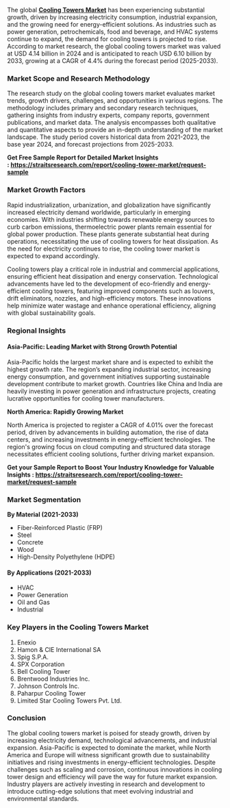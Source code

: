 <p data-pm-slice="1 1 []">The global <strong><a href="https://straitsresearch.com/report/cooling-tower-market">Cooling Towers Market</a></strong> has been experiencing substantial growth, driven by increasing electricity consumption, industrial expansion, and the growing need for energy-efficient solutions. As industries such as power generation, petrochemicals, food and beverage, and HVAC systems continue to expand, the demand for cooling towers is projected to rise. According to market research, the global cooling towers market was valued at USD 4.14 billion in 2024 and is anticipated to reach USD 6.10 billion by 2033, growing at a CAGR of 4.4% during the forecast period (2025-2033).</p>
<h3>Market Scope and Research Methodology</h3>
<p>The research study on the global cooling towers market evaluates market trends, growth drivers, challenges, and opportunities in various regions. The methodology includes primary and secondary research techniques, gathering insights from industry experts, company reports, government publications, and market data. The analysis encompasses both qualitative and quantitative aspects to provide an in-depth understanding of the market landscape. The study period covers historical data from 2021-2023, the base year 2024, and forecast projections from 2025-2033.</p>
<p><strong>Get Free Sample Report for Detailed Market Insights :&nbsp;<a href="https://straitsresearch.com/report/cooling-tower-market/request-sample">https://straitsresearch.com/report/cooling-tower-market/request-sample</a>&nbsp;</strong></p>
<h3>Market Growth Factors</h3>
<p>Rapid industrialization, urbanization, and globalization have significantly increased electricity demand worldwide, particularly in emerging economies. With industries shifting towards renewable energy sources to curb carbon emissions, thermoelectric power plants remain essential for global power production. These plants generate substantial heat during operations, necessitating the use of cooling towers for heat dissipation. As the need for electricity continues to rise, the cooling tower market is expected to expand accordingly.</p>
<p>Cooling towers play a critical role in industrial and commercial applications, ensuring efficient heat dissipation and energy conservation. Technological advancements have led to the development of eco-friendly and energy-efficient cooling towers, featuring improved components such as louvers, drift eliminators, nozzles, and high-efficiency motors. These innovations help minimize water wastage and enhance operational efficiency, aligning with global sustainability goals.</p>
<h3>Regional Insights</h3>
<h4>Asia-Pacific: Leading Market with Strong Growth Potential</h4>
<p>Asia-Pacific holds the largest market share and is expected to exhibit the highest growth rate. The region&rsquo;s expanding industrial sector, increasing energy consumption, and government initiatives supporting sustainable development contribute to market growth. Countries like China and India are heavily investing in power generation and infrastructure projects, creating lucrative opportunities for cooling tower manufacturers.</p>
<p><strong>North America: Rapidly Growing Market</strong></p>
<p>North America is projected to register a CAGR of 4.01% over the forecast period, driven by advancements in building automation, the rise of data centers, and increasing investments in energy-efficient technologies. The region's growing focus on cloud computing and structured data storage necessitates efficient cooling solutions, further driving market expansion.</p>
<p><strong>Get your Sample Report to Boost Your Industry Knowledge for Valuable Insights :&nbsp;<a href="https://straitsresearch.com/report/cooling-tower-market/request-sample">https://straitsresearch.com/report/cooling-tower-market/request-sample</a>&nbsp;</strong></p>
<h3>Market Segmentation</h3>
<div>
<p><strong>By Material (2021-2033)</strong></p>
<ul>
<li>Fiber-Reinforced Plastic (FRP)</li>
<li>Steel</li>
<li>Concrete</li>
<li>Wood</li>
<li>High-Density Polyethylene (HDPE)</li>
</ul>
<h4>By Applications (2021-2033)</h4>
<ul>
<li>HVAC</li>
<li>Power Generation</li>
<li>Oil and Gas</li>
<li>Industrial</li>
</ul>
</div>
<h3>Key Players in the Cooling Towers Market</h3>
<ol>
<li>Enexio</li>
<li>Hamon &amp; CIE International SA</li>
<li>Spig S.P.A.</li>
<li>SPX Corporation</li>
<li>Bell Cooling Tower</li>
<li>Brentwood Industries Inc.</li>
<li>Johnson Controls Inc.</li>
<li>Paharpur Cooling Tower</li>
<li>Limited Star Cooling Towers Pvt. Ltd.</li>
</ol>
<h3>Conclusion</h3>
<p>The global cooling towers market is poised for steady growth, driven by increasing electricity demand, technological advancements, and industrial expansion. Asia-Pacific is expected to dominate the market, while North America and Europe will witness significant growth due to sustainability initiatives and rising investments in energy-efficient technologies. Despite challenges such as scaling and corrosion, continuous innovations in cooling tower design and efficiency will pave the way for future market expansion. Industry players are actively investing in research and development to introduce cutting-edge solutions that meet evolving industrial and environmental standards.</p>
